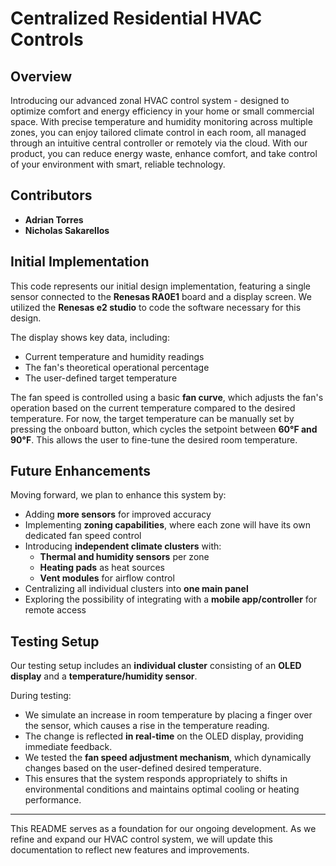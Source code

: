 # Centralized Residential HVAC Controls

## Overview
Introducing our advanced zonal HVAC control system - designed to optimize comfort and energy efficiency in your home or small commercial space. With precise temperature and humidity monitoring across multiple zones, you can enjoy tailored climate control in each room, all managed through an intuitive central controller or remotely via the cloud. With our product, you can reduce energy waste, enhance comfort, and take control of your environment with smart, reliable technology.

## Contributors
- **Adrian Torres**
- **Nicholas Sakarellos**

## Initial Implementation
This code represents our initial design implementation, featuring a single sensor connected to the **Renesas RA0E1** board and a display screen. We utilized the **Renesas e2 studio** to code the software necessary for this design. 

The display shows key data, including:
- Current temperature and humidity readings
- The fan's theoretical operational percentage
- The user-defined target temperature

The fan speed is controlled using a basic **fan curve**, which adjusts the fan's operation based on the current temperature compared to the desired temperature. For now, the target temperature can be manually set by pressing the onboard button, which cycles the setpoint between **60°F and 90°F**. This allows the user to fine-tune the desired room temperature.

## Future Enhancements
Moving forward, we plan to enhance this system by:
- Adding **more sensors** for improved accuracy
- Implementing **zoning capabilities**, where each zone will have its own dedicated fan speed control
- Introducing **independent climate clusters** with:
  - **Thermal and humidity sensors** per zone
  - **Heating pads** as heat sources
  - **Vent modules** for airflow control
- Centralizing all individual clusters into **one main panel**
- Exploring the possibility of integrating with a **mobile app/controller** for remote access

## Testing Setup
Our testing setup includes an **individual cluster** consisting of an **OLED display** and a **temperature/humidity sensor**. 

During testing:
- We simulate an increase in room temperature by placing a finger over the sensor, which causes a rise in the temperature reading.
- The change is reflected **in real-time** on the OLED display, providing immediate feedback.
- We tested the **fan speed adjustment mechanism**, which dynamically changes based on the user-defined desired temperature.
- This ensures that the system responds appropriately to shifts in environmental conditions and maintains optimal cooling or heating performance.

---

This README serves as a foundation for our ongoing development. As we refine and expand our HVAC control system, we will update this documentation to reflect new features and improvements.
